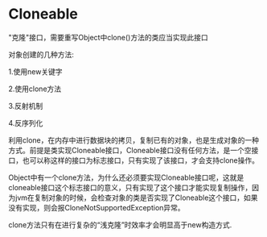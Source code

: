 # Cloneable 
"克隆"接口，需要重写Object中clone()方法的类应当实现此接口

对象创建的几种方法:

1.使用new关键字

2.使用clone方法

3.反射机制

4.反序列化

利用clone，在内存中进行数据块的拷贝，复制已有的对象，也是生成对象的一种方式。前提是类实现Cloneable接口，Cloneable接口没有任何方法，是一个空接口，也可以称这样的接口为标志接口，只有实现了该接口，才会支持clone操作。

Object中有一个clone方法，为什么还必须要实现Cloneable接口呢，这就是cloneable接口这个标志接口的意义，只有实现了这个接口才能实现复制操作，因为jvm在复制对象的时候，会检查对象的类是否实现了Cloneable这个接口，如果没有实现，则会报CloneNotSupportedException异常。

clone方法只有在进行复杂的“浅克隆”时效率才会明显高于new构造方式.